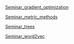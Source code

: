 
[Seminar_gradient_optimization](https://nbviewer.org/github/andreitsev/Machine-Learning-EF-MSU/blob/master/Seminars/Seminar_gradient_optimization.ipynb)

[Seminar_metric_methods](https://nbviewer.org/github/andreitsev/Machine-Learning-EF-MSU/blob/master/Seminars/Seminar_metric_methods.ipynb)

[Seminar_trees](https://nbviewer.org/github/andreitsev/Machine-Learning-EF-MSU/blob/master/Seminars/Seminar_trees.ipynb)

[Seminar_word2vec](https://nbviewer.org/github/andreitsev/Machine-Learning-EF-MSU/blob/master/Seminars/Seminar_word2vec.ipynb)